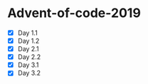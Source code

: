# Advent-of-code-2019

- [x] Day 1.1
- [x] Day 1.2
- [x] Day 2.1
- [x] Day 2.2
- [x] Day 3.1
- [x] Day 3.2
